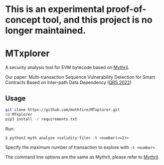 # This is an experimental proof-of-concept tool, and this project is no longer maintained.

# MTxplorer

A security analysis tool for EVM bytecode based on [Mythril](https://github.com/ConsenSys/mythril).

Our paper: Multi-transaction Sequence Vulnerability Detection for Smart Contracts Based on Inter-path Data Dependency ([QRS 2022](https://qrs22.techconf.org/))


## Usage


```bash
git clone https://github.com/mothfire/MTxplorer.git
cd MTxplorer
pip3 install -r requirements.txt
```

Run:

```
$ python3 myth analyze <solidity-file> -t <number(>=2)>
```

Specify the maximum number of transaction to explore with `-t <number>`.

The command line options are the same as Mythril, please refer to [Mythril](https://github.com/ConsenSys/mythril).


